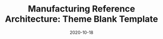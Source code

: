 ---
title: "Manufacturing Reference Architecture: Theme Blank Template"
status: "Draft"
version: "1.0"
organisationName: "Open Manufacturing Platform"
date: "2020-10-18"
copyrightDate: "2020"
---